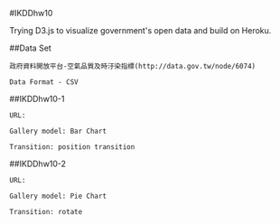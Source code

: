 #IKDDhw10

Trying D3.js to visualize government's open data and build on Heroku.

##Data Set
```
政府資料開放平台-空氣品質及時汙染指標(http://data.gov.tw/node/6074)

Data Format - CSV
```

##IKDDhw10-1
```
URL:

Gallery model: Bar Chart

Transition: position transition 
```

##IKDDhw10-2
```
URL:

Gallery model: Pie Chart 

Transition: rotate
```
